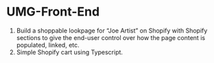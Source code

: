 # UMG-Front-End

1) Build a shoppable lookpage for “Joe Artist” on Shopify with Shopify sections to give the end-user control over how the page content is populated, linked, etc.
2) Simple Shopify cart using Typescript.
